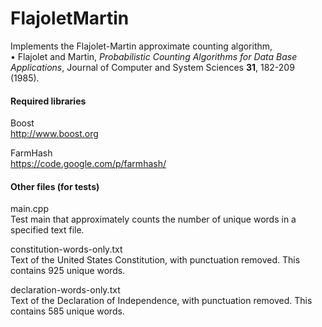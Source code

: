 # FlajoletMartin
Implements the Flajolet-Martin approximate counting algorithm,
<br>&bull; Flajolet and Martin, _Probabilistic Counting Algorithms for Data Base Applications_,
Journal of Computer and System Sciences **31**, 182-209 (1985).

#### Required libraries
Boost
<br>http://www.boost.org

FarmHash
<br>https://code.google.com/p/farmhash/

#### Other files (for tests)
main.cpp
<br>Test main that approximately counts the number of unique words in a specified text file.

constitution-words-only.txt
<br>Text of the United States Constitution, with punctuation removed. This contains 925 unique words.

declaration-words-only.txt
<br>Text of the Declaration of Independence, with punctuation removed. This contains 585 unique words.
